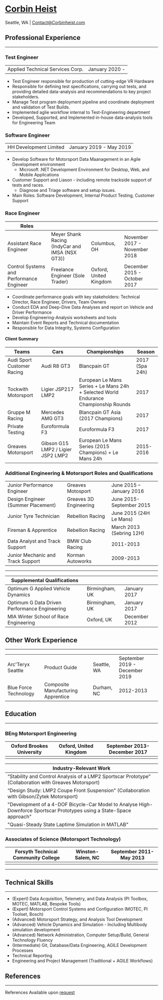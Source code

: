 # [Corbin Heist](http://corbinheist.com/)

Seattle, WA | [Contact@Corbinheist.com](mailto:contact@corbinheist.com)

## Professional Experience

---

### Test Engineer

| | |
|-|-|
| Applied Technical Services Corp. | January 2020 -|

* Test Engineer responsible for production of cutting-edge VR Hardware
* Responsible for defining test specifications, carrying out tests, and providing detailed data-analysis and recommendations to key project stakeholders.
* Manage Test program deployment pipeline and coordinate deployment and validation of Test Builds.
* Implemented aglie workflow internal to Test-Engineering department
* Developed, Supported, and Implemented in-house data-analysis tools for Engineering Team

### Software Engineer

| | |
|-|-|
| HH Development Limited | January 2019 - May 2019 |

* Develop Software for Motorsport Data Maanagement in an Agile Development environment
  * Microsoft .NET Development Environment for Desktop, Web, and Mobile Applications
* Customer Support and Liason - including remote trackside support of tests and races.
  * Diagnose and Triage software and setup issues.
* Main Roles: Software Development, Internal Product Testing, Customer Support

### Race Engineer

|  Roles | | | |
|-|-----------------------------------------------|----------------------------|-|
| Assistant Race Engineer | Meyer Shank Racing (IndyCar and IMSA (NSX GT3)) | Columbus, OH | November 2017 - November 2018 |
| Control Systems and Performance Engineer| Freelance Engineer (Sole Trader) | Oxford, United Kingdom | December 2015 - October 2017 |

* Coordinate performance goals with key stakeholders: Technical Director, Race Engineer, Drivers, Team Owners
* Conduct EDA and Deep-Dive Data Analyses and report on Vehicle and Driver Performance
* Develop Engineering-Analysis worksheets and tools
* Maintain Event Reports and Technical documentation
* Responsible for Data Integrity, Systems Configuration

#### Client Summary

| Teams| Cars| Championships| Season |
|----------|-----|-|-|
| Audi Sport Customer Racing | Audi R8 GT3 | Blancpain GT | 2017 (Spa 24h) |
| Tockwith Motorsport | Ligier JSP217 LMP2 | European Le Mans Series + Le Mans 24h + Selected World Endurance Championship Rounds | 2017 |
| Gruppe M Racing | Mercedes AMG GT3 | Blancpain GT Asia (2017 Champions) | 2017 |
| Private Testing | Euroformula F3 | Euroformula F3| 2017 |
| Greaves Motorsport | Gibson G15 LMP2 / Ligier JSP2 LMP2 | European Le Mans Series (2015 Champions) + Le Mans 24h  | 2015-2016 |

### Additional Engineering & Motorsport Roles and Qualifications

| | | |
|------------------------------------------------|----------------------------|-|
| Junior Performance Engineer | Greaves Motosport | June 2015 – January 2016 |
| Design Engineer (Summer Placement) | Greaves 3D Engineering  | June 2015- September 2015 |
| Junior Tyre Technician | Rebellion Racing | June 2015 (24H Le Mans) |
| Fireman & Apprentice | Rebellion Racing | March 2013 (Sebring 12H) |
| Data Analyst and Track Support | BMW Club Racing | 2011-2013 |
| Junior Mechanic and Track Support | Korman Autoworks | 2009-2013 |

---

| Supplemental Qualifications | | |
|------------------------------------------------|----------------------------|-|
| Optimum G Applied Vehicle Dynamics | Birmingham, UK | January 2017 |
| Optimum G Data Driven Performance Engineering | Birmingham, UK | January 2017 |
| MIA Winter School of Race Engineering | Oxford, UK | December 2012 |

## Other Work Experience

---

| | | | |
|-|-|-|-|
| Arc'Teryx Seattle |  Product Guide | Seattle, WA | September 2019 - December 2019|
| Blue Force Technology | Composite Manufacturing Apprentice | Durham, NC | 2012-2013|

## Education

---

### BEng Motorsport Engineering

| Oxford Brookes University | Oxford, United Kingdom | September 2013- December 2017 |
|-|-|-|
|  |  |

| Industry-Relevant Work |
|-|
| “Stability and Control Analysis of a LMP2 Sportscar Prototype” (Collaboration with Greaves Motorsport) |
| “Design Study: LMP2 Coupe Front Suspension" (Collaboration with Gibson/Zytek Motorsport)|
| "Development of a 4-DOF Bicycle-Car Model to Analyse High-Downforce Sportscar Prototypes using a State-Space approach"|
| "Quasi-Steady State Laptime Simulation in MATLAB" |

### Associates of Science (Motorsport Technology)

| Forsyth Technical Community College | Winston-Salem, NC | September 2011- May 2013 |
|-|-|-|
|  |  |

---

## Technical Skills

---

* (Expert) Data Acquisition, Telemetry, and Data Analysis (PI Toolbox, MOTEC, MATLAB, Bespoke Tools)
* (Expert) Motorsport Control Systems and Configuration (MOTEC, PI Toolset, Bosch)
* (Advanced) Motorsport Strategy, and Analysis Tool Development
* (Advanced) Vehicle Dynamics and Simulation - Including Multibody simulation development
* (Advanced) Network Administration, Computer Setup/Build, General Technology Fluency
* (Intermediate) Git, Database/Data Engineering, AGILE Development Processes
* Technical Reporting
* Engineering and Project Management (Traditional + AGILE Workflows)

## References

---

References Available upon [request](mailto:contact@corbinheist.com)
